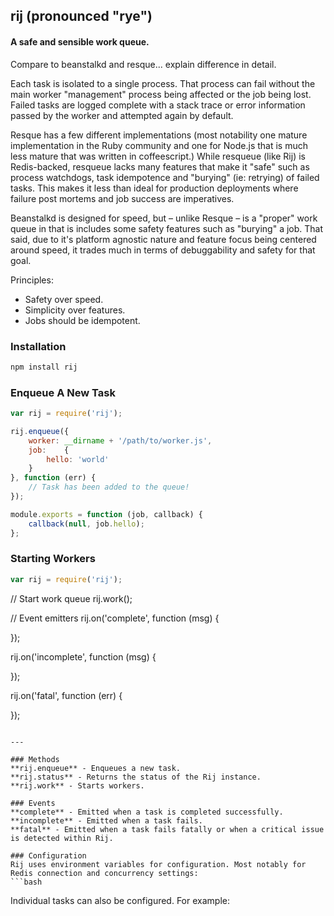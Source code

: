 ## rij (pronounced "rye")
#### A safe and sensible work queue.

Compare to beanstalkd and resque... explain difference in detail. 

Each task is isolated to a single process. That process can fail without the main worker "management" process being affected or the job being lost. Failed tasks are logged complete with a stack trace or error information passed by the worker and attempted again by default.

Resque has a few different implementations (most notability one mature implementation in the Ruby community and one for Node.js that is much less mature that was written in coffeescript.) While resqueue (like Rij) is Redis-backed, resqueue lacks many features that make it "safe" such as process watchdogs, task idempotence and "burying" (ie: retrying) of failed tasks. This makes it less than ideal for production deployments where failure post mortems and job success are imperatives.

Beanstalkd is designed for speed, but – unlike Resque – is a "proper" work queue in that is includes some safety features such as "burying" a job. That said, due to it's platform agnostic nature and feature focus being centered around speed, it trades much in terms of debuggability and safety for that goal.

Principles:
- Safety over speed. 
- Simplicity over features.
- Jobs should be idempotent.

### Installation
```bash
npm install rij
```

### Enqueue A New Task
```javascript
var rij = require('rij');

rij.enqueue({
    worker: __dirname + '/path/to/worker.js',
    job:    {
        hello: 'world'
    }
}, function (err) {
    // Task has been added to the queue!
});
```

```javascript
module.exports = function (job, callback) {
    callback(null, job.hello);
};
```

### Starting Workers
```javascript
var rij = require('rij');
```

// Start work queue
rij.work();

// Event emitters
rij.on('complete', function (msg) {
    
});

rij.on('incomplete', function (msg) {
    
});

rij.on('fatal', function (err) {
    
});
```

---

### Methods
**rij.enqueue** - Enqueues a new task.
**rij.status** - Returns the status of the Rij instance.
**rij.work** - Starts workers.

### Events
**complete** - Emitted when a task is completed successfully.
**incomplete** - Emitted when a task fails.
**fatal** - Emitted when a task fails fatally or when a critical issue is detected within Rij.

### Configuration
Rij uses environment variables for configuration. Most notably for Redis connection and concurrency settings:
```bash

```

Individual tasks can also be configured. For example:
```javascript

```